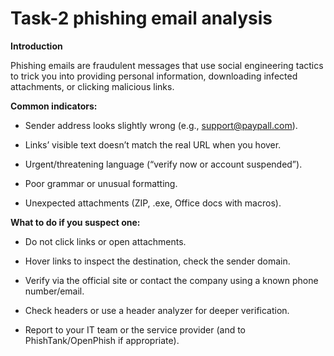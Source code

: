 # Task-2 phishing email analysis
**Introduction**

Phishing emails are fraudulent messages that use social engineering tactics to trick you into providing personal information, downloading infected attachments, or clicking malicious links.

**Common indicators:**

-  Sender address looks slightly wrong (e.g., support@paypall.com).

- Links’ visible text doesn’t match the real URL when you hover.

- Urgent/threatening language (“verify now or account suspended”).

- Poor grammar or unusual formatting.

- Unexpected attachments (ZIP, .exe, Office docs with macros).

**What to do if you suspect one:**

- Do not click links or open attachments.

- Hover links to inspect the destination, check the sender domain.

- Verify via the official site or contact the company using a known phone number/email.

- Check headers or use a header analyzer for deeper verification.

- Report to your IT team or the service provider (and to PhishTank/OpenPhish if appropriate).
